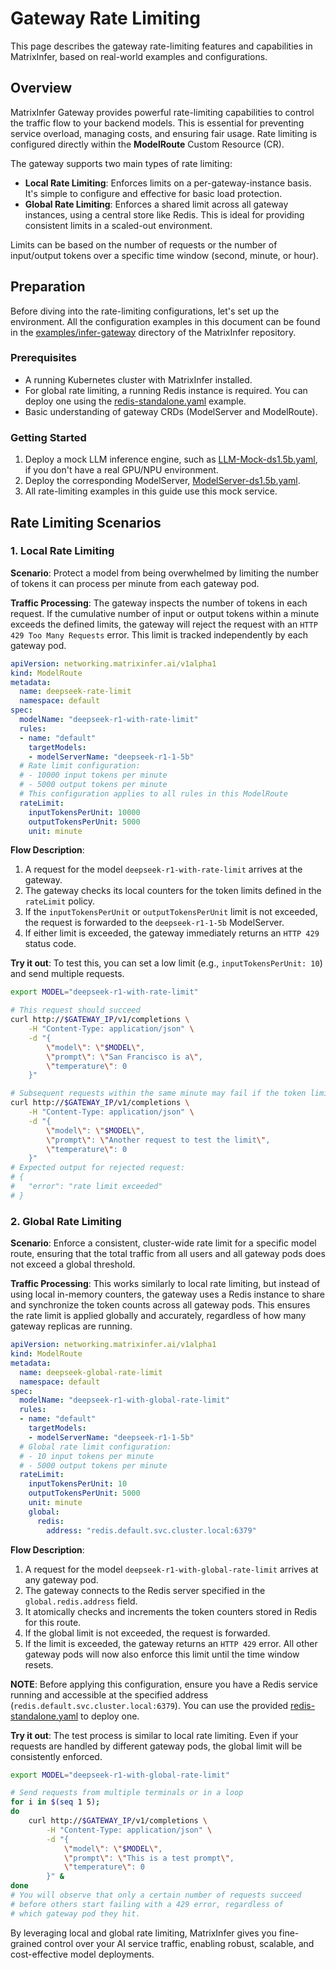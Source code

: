 # Gateway Rate Limiting

This page describes the gateway rate-limiting features and capabilities in MatrixInfer, based on real-world examples and configurations.

## Overview

MatrixInfer Gateway provides powerful rate-limiting capabilities to control the traffic flow to your backend models. This is essential for preventing service overload, managing costs, and ensuring fair usage. Rate limiting is configured directly within the **ModelRoute** Custom Resource (CR).

The gateway supports two main types of rate limiting:
- **Local Rate Limiting**: Enforces limits on a per-gateway-instance basis. It\'s simple to configure and effective for basic load protection.
- **Global Rate Limiting**: Enforces a shared limit across all gateway instances, using a central store like Redis. This is ideal for providing consistent limits in a scaled-out environment.

Limits can be based on the number of requests or the number of input/output tokens over a specific time window (second, minute, or hour).

## Preparation

Before diving into the rate-limiting configurations, let\'s set up the environment. All the configuration examples in this document can be found in the [examples/infer-gateway](https://github.com/matrixinfer-ai/matrixinfer/tree/main/examples/infer-gateway) directory of the MatrixInfer repository.

### Prerequisites

- A running Kubernetes cluster with MatrixInfer installed.
- For global rate limiting, a running Redis instance is required. You can deploy one using the [redis-standalone.yaml](../../../../examples/redis/redis-standalone.yaml) example.
- Basic understanding of gateway CRDs (ModelServer and ModelRoute).

### Getting Started

1.  Deploy a mock LLM inference engine, such as [LLM-Mock-ds1.5b.yaml](../../../../examples/infer-gateway/LLM-Mock-ds1.5b.yaml), if you don\'t have a real GPU/NPU environment.
2.  Deploy the corresponding ModelServer, [ModelServer-ds1.5b.yaml](../../../../examples/infer-gateway/ModelServer-ds1.5b.yaml).
3.  All rate-limiting examples in this guide use this mock service.

## Rate Limiting Scenarios

### 1. Local Rate Limiting

**Scenario**: Protect a model from being overwhelmed by limiting the number of tokens it can process per minute from each gateway pod.

**Traffic Processing**: The gateway inspects the number of tokens in each request. If the cumulative number of input or output tokens within a minute exceeds the defined limits, the gateway will reject the request with an `HTTP 429 Too Many Requests` error. This limit is tracked independently by each gateway pod.

```yaml
apiVersion: networking.matrixinfer.ai/v1alpha1
kind: ModelRoute
metadata:
  name: deepseek-rate-limit
  namespace: default
spec:
  modelName: "deepseek-r1-with-rate-limit"
  rules:
  - name: "default"
    targetModels:
    - modelServerName: "deepseek-r1-1-5b"
  # Rate limit configuration:
  # - 10000 input tokens per minute
  # - 5000 output tokens per minute
  # This configuration applies to all rules in this ModelRoute
  rateLimit:
    inputTokensPerUnit: 10000
    outputTokensPerUnit: 5000
    unit: minute
```

**Flow Description**:
1.  A request for the model `deepseek-r1-with-rate-limit` arrives at the gateway.
2.  The gateway checks its local counters for the token limits defined in the `rateLimit` policy.
3.  If the `inputTokensPerUnit` or `outputTokensPerUnit` limit is not exceeded, the request is forwarded to the `deepseek-r1-1-5b` ModelServer.
4.  If either limit is exceeded, the gateway immediately returns an `HTTP 429` status code.

**Try it out**:
To test this, you can set a low limit (e.g., `inputTokensPerUnit: 10`) and send multiple requests.

```bash
export MODEL="deepseek-r1-with-rate-limit"

# This request should succeed
curl http://$GATEWAY_IP/v1/completions \
    -H "Content-Type: application/json" \
    -d "{
        \"model\": \"$MODEL\",
        \"prompt\": \"San Francisco is a\",
        \"temperature\": 0
    }"

# Subsequent requests within the same minute may fail if the token limit is breached
curl http://$GATEWAY_IP/v1/completions \
    -H "Content-Type: application/json" \
    -d "{
        \"model\": \"$MODEL\",
        \"prompt\": \"Another request to test the limit\",
        \"temperature\": 0
    }"
# Expected output for rejected request:
# {
#   "error": "rate limit exceeded"
# }
```

### 2. Global Rate Limiting

**Scenario**: Enforce a consistent, cluster-wide rate limit for a specific model route, ensuring that the total traffic from all users and all gateway pods does not exceed a global threshold.

**Traffic Processing**: This works similarly to local rate limiting, but instead of using local in-memory counters, the gateway uses a Redis instance to share and synchronize the token counts across all gateway pods. This ensures the rate limit is applied globally and accurately, regardless of how many gateway replicas are running.

```yaml
apiVersion: networking.matrixinfer.ai/v1alpha1
kind: ModelRoute
metadata:
  name: deepseek-global-rate-limit
  namespace: default
spec:
  modelName: "deepseek-r1-with-global-rate-limit"
  rules:
  - name: "default"
    targetModels:
    - modelServerName: "deepseek-r1-1-5b"
  # Global rate limit configuration:
  # - 10 input tokens per minute
  # - 5000 output tokens per minute
  rateLimit:
    inputTokensPerUnit: 10
    outputTokensPerUnit: 5000
    unit: minute
    global:
      redis:
        address: "redis.default.svc.cluster.local:6379"
```

**Flow Description**:
1.  A request for the model `deepseek-r1-with-global-rate-limit` arrives at any gateway pod.
2.  The gateway connects to the Redis server specified in the `global.redis.address` field.
3.  It atomically checks and increments the token counters stored in Redis for this route.
4.  If the global limit is not exceeded, the request is forwarded.
5.  If the limit is exceeded, the gateway returns an `HTTP 429` error. All other gateway pods will now also enforce this limit until the time window resets.

**NOTE**: Before applying this configuration, ensure you have a Redis service running and accessible at the specified address (`redis.default.svc.cluster.local:6379`). You can use the provided [redis-standalone.yaml](../../../../examples/redis/redis-standalone.yaml) to deploy one.

**Try it out**:
The test process is similar to local rate limiting. Even if your requests are handled by different gateway pods, the global limit will be consistently enforced.

```bash
export MODEL="deepseek-r1-with-global-rate-limit"

# Send requests from multiple terminals or in a loop
for i in $(seq 1 5);
do
    curl http://$GATEWAY_IP/v1/completions \
        -H "Content-Type: application/json" \
        -d "{
            \"model\": \"$MODEL\",
            \"prompt\": \"This is a test prompt\",
            \"temperature\": 0
        }" &
done
# You will observe that only a certain number of requests succeed
# before others start failing with a 429 error, regardless of
# which gateway pod they hit.
```

By leveraging local and global rate limiting, MatrixInfer gives you fine-grained control over your AI service traffic, enabling robust, scalable, and cost-effective model deployments.
